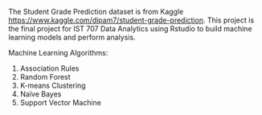The Student Grade Prediction dataset is from Kaggle https://www.kaggle.com/dipam7/student-grade-prediction. 
This project is the final project for IST 707 Data Analytics using Rstudio to build machine learning models and perform analysis.

Machine Learning Algorithms:
1. Association Rules
2. Random Forest
3. K-means Clustering
4. Naïve Bayes
5. Support Vector Machine
